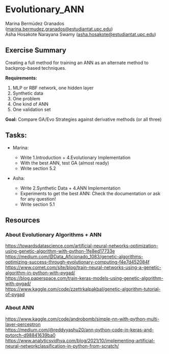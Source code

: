 # Evolutionary_ANN

Marina Bermúdez Granados (marina.bermudez.granados@estudiantat.upc.edu) <br />
Asha Hosakote Narayana Swamy (asha.hosakote@estudiantat.upc.edu)


## Exercise Summary

Creating a full method for training an ANN as an alternate method to backprop-based techniques.

<b>Requirements:</b>
1. MLP or RBF network, one hidden layer
2. Synthetic data
3. One problem
4. One kind of ANN
5. One validation set

<b>Goal:</b> Compare GA/Evo Strategies against derivative methods (or all three)

## Tasks:
* Marina:
  * Write 1.Introduction + 4.Evolutionary Implementation
  * With the best ANN, test GA (almost ready)
  * Write section 5.2

* Asha:
  * Write 2.Synthetic Data + 4.ANN Implementation
  * Experiments to get the best ANN: Check the documentation or ask for any question!
  * Write section 5.1

## Resources 

### About Evolutionary Algorithms + ANN
https://towardsdatascience.com/artificial-neural-networks-optimization-using-genetic-algorithm-with-python-1fe8ed17733e <br />
https://medium.com/@Data_Aficionado_1083/genetic-algorithms-optimizing-success-through-evolutionary-computing-f4e7d452084f <br />
https://www.comet.com/site/blog/train-neural-networks-using-a-genetic-algorithm-in-python-with-pygad/ <br />
https://blog.paperspace.com/train-keras-models-using-genetic-algorithm-with-pygad/ <br >
https://www.kaggle.com/code/zzettrkalpakbal/genetic-algorithm-tutorial-of-pygad

### About ANN
https://www.kaggle.com/code/androbomb/simple-nn-with-python-multi-layer-perceptron <br />
https://medium.com/@reddyyashu20/ann-python-code-in-keras-and-pytorch-d98841639ba0 <br />
https://www.analyticsvidhya.com/blog/2021/10/implementing-artificial-neural-networkclassification-in-python-from-scratch/
